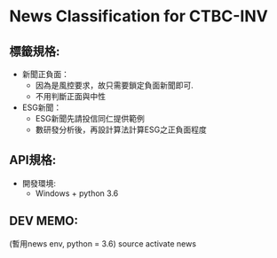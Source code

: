 # News Classification for CTBC-INV

## 標籤規格:

- 新聞正負面：
    - 因為是風控要求，故只需要鎖定負面新聞即可.
    - 不用判斷正面與中性
- ESG新聞：
    - ESG新聞先請投信同仁提供範例
    - 數研發分析後，再設計算法計算ESG之正負面程度

## API規格:

- 開發環境:
    - Windows + python 3.6


## DEV MEMO:
(暫用news env, python = 3.6)
source activate news 